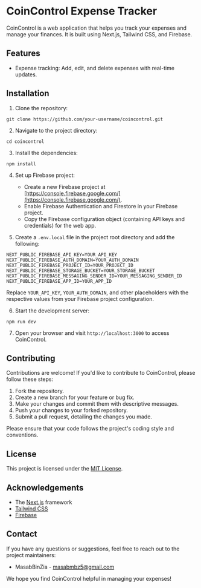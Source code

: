 # CoinControl Expense Tracker

CoinControl is a web application that helps you track your expenses and manage your finances. It is built using Next.js, Tailwind CSS, and Firebase.

## Features
- Expense tracking: Add, edit, and delete expenses with real-time updates.


## Installation

1. Clone the repository:

```
git clone https://github.com/your-username/coincontrol.git
```

2. Navigate to the project directory:

```
cd coincontrol
```

3. Install the dependencies:

```
npm install
```

4. Set up Firebase project:

   - Create a new Firebase project at [https://console.firebase.google.com/](https://console.firebase.google.com/).
   - Enable Firebase Authentication and Firestore in your Firebase project.
   - Copy the Firebase configuration object (containing API keys and credentials) for the web app.

5. Create a `.env.local` file in the project root directory and add the following:

```
NEXT_PUBLIC_FIREBASE_API_KEY=YOUR_API_KEY
NEXT_PUBLIC_FIREBASE_AUTH_DOMAIN=YOUR_AUTH_DOMAIN
NEXT_PUBLIC_FIREBASE_PROJECT_ID=YOUR_PROJECT_ID
NEXT_PUBLIC_FIREBASE_STORAGE_BUCKET=YOUR_STORAGE_BUCKET
NEXT_PUBLIC_FIREBASE_MESSAGING_SENDER_ID=YOUR_MESSAGING_SENDER_ID
NEXT_PUBLIC_FIREBASE_APP_ID=YOUR_APP_ID
```

Replace `YOUR_API_KEY`, `YOUR_AUTH_DOMAIN`, and other placeholders with the respective values from your Firebase project configuration.

6. Start the development server:

```
npm run dev
```

7. Open your browser and visit `http://localhost:3000` to access CoinControl.



## Contributing

Contributions are welcome! If you'd like to contribute to CoinControl, please follow these steps:

1. Fork the repository.
2. Create a new branch for your feature or bug fix.
3. Make your changes and commit them with descriptive messages.
4. Push your changes to your forked repository.
5. Submit a pull request, detailing the changes you made.

Please ensure that your code follows the project's coding style and conventions.

## License

This project is licensed under the [MIT License](LICENSE).

## Acknowledgements

- The [Next.js](https://nextjs.org/) framework
- [Tailwind CSS](https://tailwindcss.com/)
- [Firebase](https://firebase.google.com/)

## Contact

If you have any questions or suggestions, feel free to reach out to the project maintainers:

- MasabBinZia - masabmbz5@gmail.com

We hope you find CoinControl helpful in managing your expenses!
